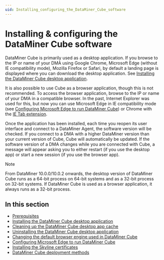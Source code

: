 ```yaml
---
uid: Installing_configuring_the_DataMiner_Cube_software
---
```


# Installing & configuring the DataMiner Cube software

DataMiner Cube is primarily used as a desktop application. If you browse to the IP or name of your DMA using Google Chrome, Microsoft Edge (without IE compatibility mode), Mozilla Firefox or Safari, by default a landing page is displayed where you can download the desktop application. See [Installing the DataMiner Cube desktop application](xref:Installing_the_DataMiner_Cube_desktop_application).

It is also possible to use Cube as a browser application, though this is not recommended. To access the browser application, browse to the IP or name of your DMA in a compatible browser. In the past, Internet Explorer was used for this, but now you can use Microsoft Edge in IE compatibility mode (see [Configuring Microsoft Edge to run DataMiner Cube](xref:Configuring_Microsoft_edge_to_run_Cube)) or Chrome with the [IE Tab extension](https://chrome.google.com/webstore/detail/ie-tab/hehijbfgiekmjfkfjpbkbammjbdenadd).

Once the application has been installed, each time you reopen its user interface and connect to a DataMiner Agent, the software version will be checked. If you connect to a DMA with a higher DataMiner version than your current version of Cube, Cube will automatically be updated. If the software version of a DMA changes while you are connected with Cube, a message will appear asking you to either restart (if you use the desktop app) or start a new session (if you use the browser app).

> [!NOTE]
> From DataMiner 10.0.0/10.0.2 onwards, the desktop version of DataMiner Cube runs as a 64-bit process on 64-bit systems and as a 32-bit process on 32-bit systems. If DataMiner Cube is used as a browser application, it always runs as a 32-bit process.

## In this section

- [Prerequisites](xref:Prerequisites_Cube)
- [Installing the DataMiner Cube desktop application](xref:Installing_the_DataMiner_Cube_desktop_application) 
- [Cleaning up the DataMiner Cube desktop app cache](xref:Cleaning_up_the_DataMiner_Cube_desktop_app_cache)
- [Uninstalling the DataMiner Cube desktop application](xref:Uninstalling_the_DataMiner_Cube_desktop_application)
- [Changing the default browser engine used in DataMiner Cube](xref:Changing_the_default_browser_engine_used_in_DataMiner_Cube)
- [Configuring Microsoft Edge to run DataMiner Cube](xref:Configuring_Microsoft_edge_to_run_Cube)
- [Installing the Skyline certificates](xref:Installing_the_Skyline_certificates)
- [DataMiner Cube deployment methods](xref:DataMiner_Cube_deployment_methods)
